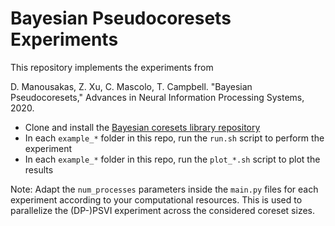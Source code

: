 # Bayesian Pseudocoresets Experiments

This repository implements the experiments from

D. Manousakas, Z. Xu, C. Mascolo, T. Campbell. "Bayesian Pseudocoresets," Advances in Neural Information Processing Systems, 2020.

- Clone and install the [Bayesian coresets library repository](https://www.github.com/trevorcampbell/bayesian-coresets)
- In each `example_*` folder in this repo, run the `run.sh` script to perform the experiment
- In each `example_*` folder in this repo, run the `plot_*.sh` script to plot the results

Note: Adapt the `num_processes` parameters inside the `main.py` files for each experiment  according to your computational resources. This is used to parallelize the (DP-)PSVI experiment across the considered coreset sizes.
